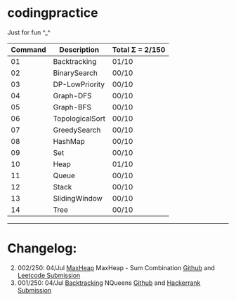 # codingpractice

Just for fun ^_^

Command | Description| Total Σ = 2/150 
--- | --- | ---
01|Backtracking | 01/10 
02|BinarySearch  | 00/10 
03|DP-LowPriority  | 00/10 
04|Graph-DFS  | 00/10 
05|Graph-BFS  | 00/10 
06|TopologicalSort  | 00/10 
07|GreedySearch  | 00/10 
08|HashMap  | 00/10 
09|Set  | 00/10 
10|Heap  | 01/10 
11|Queue  | 00/10 
12|Stack  | 00/10 
13|SlidingWindow  | 00/10 
14|Tree | 00/10 

----

# Changelog:  
2. 002/250: 04/Jul [MaxHeap](https://github.com/frosty03/codingpractice/tree/main/10.Heap) MaxHeap - Sum Combination [Github](https://github.com/frosty03/codingpractice/blob/main/10.Heap/R02MaxHeapMinSumCombination.java) and [Leetcode Submission](https://leetcode.com/submissions/detail/517112904/)
1. 001/250: 04/Jul [Backtracking](https://github.com/frosty03/codingpractice/tree/main/01.Backtracking) NQueens [Github](https://github.com/frosty03/codingpractice/blob/main/01.Backtracking/R01NQueens.java) and [Hackerrank Submission](https://www.hackerearth.com/submission/59601219/)
